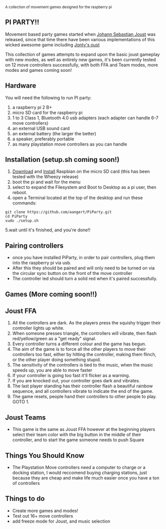 <sup>A collection of movement games designed for the raspberry pi</sup>


PI PARTY!!
--------------------------------------
Movement based party games started when [Johann Sebastian Joust](http://www.jsjoust.com/) was released, since that time there have been various implementations of this wicked awesome game including [Jonty's oust](https://github.com/Jonty/Oust)

This collection of games attempts to expand upon the basic joust gameplay with new modes, as well as entirely new games, it's been currently tested on 12 move controllers successfully, with both FFA and Team modes, more modes and games coming soon!

Hardware
---------------------------
You will need the following to run PI party:

1. a raspberry pi 2 B+
2. micro SD card for the raspberry pi
2. 1 to 3 Class 1, Bluetooth 4.0 usb adapters (each adapter can handle 6-7 move controllers)
3. an external USB sound card
4. an external battery (the larger the better)
5. a speaker, preferably portable
6. as many playstation move controllers as you can handle

Installation (setup.sh coming soon!)
---------------------------

1. [Download](https://www.raspberrypi.org/downloads/raspbian/) and [Install](https://www.raspberrypi.org/documentation/installation/installing-images/README.md) Raspbian on the micro SD card (this has been tested with the Wheezy release)
2. boot the pi and wait for the menu
3. select to expand the Filesystem and Boot to Desktop as a pi user, then reboot.
4. open a Terminal located at the top of the desktop and run these commands:
```
git clone https://github.com/aangert/PiParty.git
cd PiParty
sudo ./setup.sh
```
5.wait until it's finished, and you're done!!

Pairing controllers
---------------------------

* once you have installed PiParty, in order to pair controllers, plug them into the raspberry pi via usb. 
* After this they should be paired and will only need to be turned on via the circular sync button on the front of the move controller
* The controller led should turn a solid red when it's paired successfully.

Games (More coming soon!!)
---------------------------------

Joust FFA
---------------------------------

1. All the controllers are dark. As the players press the squishy trigger their controller lights up white.
2. When someone presses triangle, the controllers will vibrate, then flash red/yellow/green as a "get ready" signal.
3. Every controller turns a different colour and the game has begun.
4. The aim of the game is to force all the other players to move their controllers too fast, either by hitting the controller, making them flinch, or the other player doing something stupid.
5. The sensitivity of the controllers is tied to the music, when the music speeds up, you are able to move faster
6. If your controller is going too fast it'll flicker as a warning.
7. If you are knocked out, your controller goes dark and vibrates.
8. The last player standing has their controller flash a beautiful rainbow sequence, and all controllers vibrate to indicate the end of the game.
9. The game resets, people hand their controllers to other people to play. GOTO 1.

Joust Teams
---------------------------------

* This game is the same as Joust FFA however at the beginning players select their team color with the big button in the middle of their controller, and to start the game someone needs to push Square


Things You Should Know
----------------------
* The Playstation Move controllers need a computer to charge or a docking station, I would reccomend buying charging stations, just because they are cheap and make life much easier once you have a ton of controllers


Things to do
----------------------
* Create more games and modes!
* Test out 16+ move controllers
* add freeze mode for Joust, and music selection

